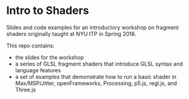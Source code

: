 # Intro to Shaders

Slides and code examples for an introductory workshop on fragment shaders originally taught at NYU ITP in Spring 2018.

This repo contains:
  - the slides for the workshop
  - a series of GLSL fragment shaders that introduce GLSL syntax and language features
  - a set of examples that demonstrate how to run a basic shader in Max/MSP/Jitter, openFrameworks, Processing, p5.js, regl.js, and Three.js
